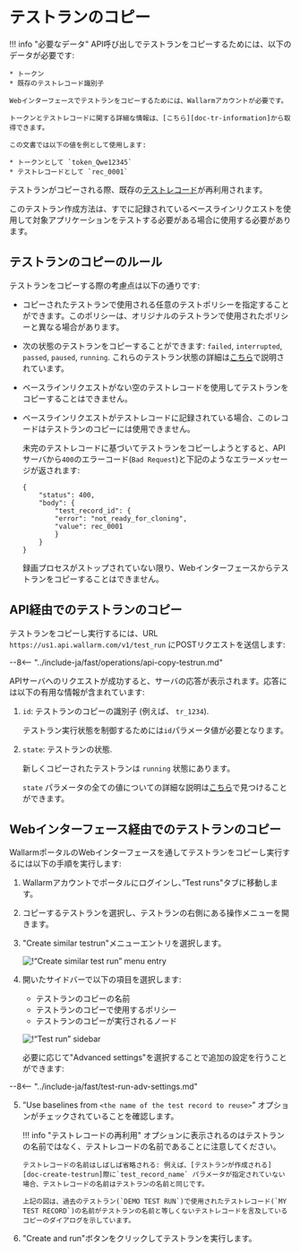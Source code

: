 [doc-tr-information]:   internals.md
[doc-testrecord]:       internals.md#test-record
[doc-state-description]:  check-testrun-status.md

[doc-create-testrun]:       create-testrun.md

[img-similar-tr-item]:              ../../images/fast/operations/common/copy-testrun/create-similar-testrun-item.png
[img-similar-tr-sidebar]:           ../../images/fast/operations/common/copy-testrun/create-similar-testrun-sidebar.png

#   テストランのコピー

!!! info "必要なデータ"
    API呼び出しでテストランをコピーするためには、以下のデータが必要です:
    
    * トークン
    * 既存のテストレコード識別子

    Webインターフェースでテストランをコピーするためには、Wallarmアカウントが必要です。

    トークンとテストレコードに関する詳細な情報は、[こちら][doc-tr-information]から取得できます。
    
    この文書では以下の値を例として使用します:

    * トークンとして `token_Qwe12345`
    * テストレコードとして `rec_0001` 

テストランがコピーされる際、既存の[テストレコード][doc-testrecord]が再利用されます。

このテストラン作成方法は、すでに記録されているベースラインリクエストを使用して対象アプリケーションをテストする必要がある場合に使用する必要があります。


##  テストランのコピーのルール

テストランをコピーする際の考慮点は以下の通りです:
* コピーされたテストランで使用される任意のテストポリシーを指定することができます。このポリシーは、オリジナルのテストランで使用されたポリシーと異なる場合があります。
* 次の状態のテストランをコピーすることができます: `failed`, `interrupted`, `passed`, `paused`, `running`. これらのテストラン状態の詳細は[こちら][doc-state-description]で説明されています。
* ベースラインリクエストがない空のテストレコードを使用してテストランをコピーすることはできません。
* ベースラインリクエストがテストレコードに記録されている場合、このレコードはテストランのコピーには使用できません。
 
    未完のテストレコードに基づいてテストランをコピーしようとすると、APIサーバから`400`のエラーコード(`Bad Request`)と下記のようなエラーメッセージが返されます:

    ```
    {
        "status": 400,
        "body": {
            "test_record_id": {
            "error": "not_ready_for_cloning",
            "value": rec_0001
            }
        }
    }
    ```
    
    録画プロセスがストップされていない限り、Webインターフェースからテストランをコピーすることはできません。

##  API経由でのテストランのコピー

テストランをコピーし実行するには、URL `https://us1.api.wallarm.com/v1/test_run` にPOSTリクエストを送信します:

--8<-- "../include-ja/fast/operations/api-copy-testrun.md"

APIサーバへのリクエストが成功すると、サーバの応答が表示されます。応答には以下の有用な情報が含まれています:

1.  `id`: テストランのコピーの識別子 (例えば、 `tr_1234`).
    
    テストラン実行状態を制御するためには`id`パラメータ値が必要となります。
    
2.  `state`: テストランの状態.
    
    新しくコピーされたテストランは `running` 状態にあります。
    
    `state` パラメータの全ての値についての詳細な説明は[こちら][doc-state-description]で見つけることができます。

    
##  Webインターフェース経由でのテストランのコピー    

WallarmポータルのWebインターフェースを通してテストランをコピーし実行するには以下の手順を実行します:
1.  Wallarmアカウントでポータルにログインし、”Test runs"タブに移動します。
2.  コピーするテストランを選択し、テストランの右側にある操作メニューを開きます。
3.  "Create similar testrun"メニューエントリを選択します。 

    ![!“Create similar test run” menu entry][img-similar-tr-item]

4.  開いたサイドバーで以下の項目を選択します:
    * テストランのコピーの名前
    * テストランのコピーで使用するポリシー
    * テストランのコピーが実行されるノード
    
    ![!“Test run” sidebar][img-similar-tr-sidebar]
    
    必要に応じて"Advanced settings"を選択することで追加の設定を行うことができます:
    
--8<-- "../include-ja/fast/test-run-adv-settings.md"
    
5.  ”Use baselines from `<the name of the test record to reuse>`” オプションがチェックされていることを確認します。

    !!! info "テストレコードの再利用"
        オプションに表示されるのはテストランの名前ではなく、テストレコードの名前であることに注意してください。
        
        テストレコードの名前はしばしば省略される: 例えば、[テストランが作成される][doc-create-testrun]際に`test_record_name` パラメータが指定されていない場合、テストレコードの名前はテストランの名前と同じです。
        
        上記の図は、過去のテストラン(`DEMO TEST RUN`)で使用されたテストレコード(`MY TEST RECORD`)の名前がテストランの名前と等しくないテストレコードを言及しているコピーのダイアログを示しています。 

6.  "Create and run"ボタンをクリックしてテストランを実行します。